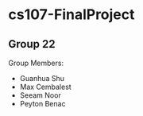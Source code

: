 # cs107-FinalProject
## Group 22
Group Members:  
* Guanhua Shu
* Max Cembalest
* Seeam Noor
* Peyton Benac
